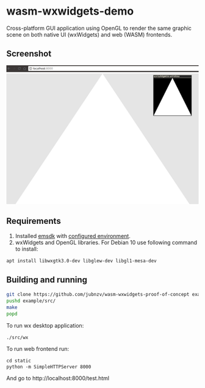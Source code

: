 # wasm-wxwidgets-demo

Cross-platform GUI application using OpenGL to render the same graphic scene
on both native UI (wxWidgets) and web (WASM) frontends.

## Screenshot

![wx](./screenshot.png)

## Requirements

1. Installed [emsdk](https://github.com/juj/emsdk) with [configured environment](https://kripken.github.io/emscripten-site/docs/getting_started/downloads.html).
2. wxWidgets and OpenGL libraries. For Debian 10 use following command to install:
```bash
apt install libwxgtk3.0-dev libglew-dev libgl1-mesa-dev
```

## Building and running

```bash
git clone https://github.com/jubnzv/wasm-wxwidgets-proof-of-concept example
pushd example/src/
make
popd
```

To run wx desktop application:
```
./src/wx
```

To run web frontend run:
```
cd static
python -m SimpleHTTPServer 8000
```

And go to http://localhost:8000/test.html
